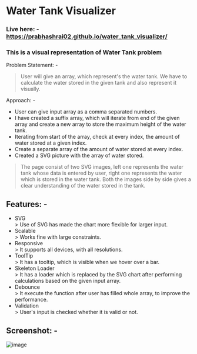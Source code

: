 # Water Tank Visualizer

### Live here: - https://prabhashrai02.github.io/water_tank_visualizer/

### This is a visual representation of Water Tank problem
Problem Statement: - 
> User will give an array, which represent's the water tank. We have to calculate the water stored in the given tank and also represent it visually.

Approach: -
<ul>
<li> User can give input array as a comma separated numbers.</li>
<li> I have created a suffix array, which will iterate from end of the given array and create a new array to store the maximum height of the water tank.</li>
<li> Iterating from start of the array, check at every index, the amount of water stored at a given index.</li>
<li> Create a separate array of the amount of water stored at every index.</li>
<li> Created a SVG picture with the array of water stored.</li>
</ul>

> The page consist of two SVG images, left one represents the water tank whose data is entered by user, right one represents the water which is stored in the water tank.
Both the images side by side gives a clear understanding of the water stored in the tank.

## Features: -
<ul>
<li>SVG</li>
> Use of SVG has made the chart more flexible for larger input.
<li>Scalable</li>
> Works fine with large constraints.
<li>Responsive</li>
> It supports all devices, with all resolutions.
<li>ToolTip</li>
> It has a tooltip, which is visible when we hover over a bar.
<li>Skeleton Loader</li>
> It has a loader which is replaced by the SVG chart after performing calculations based on the given input array.
<li>Debounce</li>
> It execute the function after user has filled whole array, to improve the performance.
<li>Validation</li>
> User's input is checked whether it is valid or not.
</ul>

## Screenshot: -
![image](https://user-images.githubusercontent.com/73634195/197586973-0872e496-becb-4209-8078-e15b330153a5.png)
